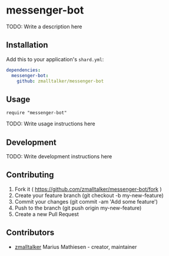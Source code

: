 # messenger-bot

TODO: Write a description here

## Installation


Add this to your application's `shard.yml`:

```yaml
dependencies:
  messenger-bot:
    github: zmalltalker/messenger-bot
```


## Usage


```crystal
require "messenger-bot"
```


TODO: Write usage instructions here

## Development

TODO: Write development instructions here

## Contributing

1. Fork it ( https://github.com/zmalltalker/messenger-bot/fork )
2. Create your feature branch (git checkout -b my-new-feature)
3. Commit your changes (git commit -am 'Add some feature')
4. Push to the branch (git push origin my-new-feature)
5. Create a new Pull Request

## Contributors

- [zmalltalker](https://github.com/zmalltalker) Marius Mathiesen - creator, maintainer
